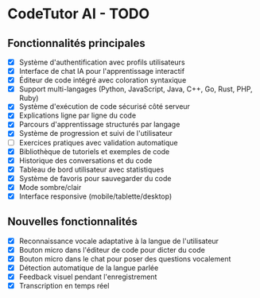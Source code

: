 # CodeTutor AI - TODO

## Fonctionnalités principales

- [x] Système d'authentification avec profils utilisateurs
- [x] Interface de chat IA pour l'apprentissage interactif
- [x] Éditeur de code intégré avec coloration syntaxique
- [x] Support multi-langages (Python, JavaScript, Java, C++, Go, Rust, PHP, Ruby)
- [x] Système d'exécution de code sécurisé côté serveur
- [x] Explications ligne par ligne du code
- [x] Parcours d'apprentissage structurés par langage
- [x] Système de progression et suivi de l'utilisateur
- [ ] Exercices pratiques avec validation automatique
- [x] Bibliothèque de tutoriels et exemples de code
- [x] Historique des conversations et du code
- [x] Tableau de bord utilisateur avec statistiques
- [x] Système de favoris pour sauvegarder du code
- [x] Mode sombre/clair
- [x] Interface responsive (mobile/tablette/desktop)

## Nouvelles fonctionnalités

- [x] Reconnaissance vocale adaptative à la langue de l'utilisateur
- [x] Bouton micro dans l'éditeur de code pour dicter du code
- [x] Bouton micro dans le chat pour poser des questions vocalement
- [x] Détection automatique de la langue parlée
- [x] Feedback visuel pendant l'enregistrement
- [x] Transcription en temps réel
